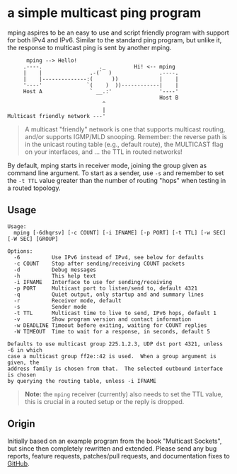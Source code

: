 a simple multicast ping program
===============================

mping aspires to be an easy to use and script friendly program with
support for both IPv4 and IPv6.  Similar to the standard ping program,
but unlike it, the response to multicast ping is sent by another mping.

```
      mping --> Hello!
     .----.                  ._         Hi! <-- mping
     |    |               .-(`  )               .----.
     |    |--------------:(      ))             |    |
     '----'              `(    )  ))------------|    |
     Host A               ` __.:'               '----'
	                                            Host B
                              ^
                              |
Multicast friendly network ---'
```

> A multicast "friendly" network is one that supports multicast routing,
> and/or supports IGMP/MLD snooping.  Remember: the reverse path is in
> the unicast routing table (e.g., default route), the MULTICAST flag
> on your interfaces, and ... the TTL in routed networks!

By default, mping starts in receiver mode, joining the group given as
command line argument.  To start as a sender, use `-s` and remember to
set the `-t TTL` value greater than the number of routing "hops" when
testing in a routed topology.


Usage
-----

```
Usage:
  mping [-6dhqrsv] [-c COUNT] [-i IFNAME] [-p PORT] [-t TTL] [-w SEC] [-W SEC] [GROUP]

Options:
  -6          Use IPv6 instead of IPv4, see below for defaults
  -c COUNT    Stop after sending/receiving COUNT packets
  -d          Debug messages
  -h          This help text
  -i IFNAME   Interface to use for sending/receiving
  -p PORT     Multicast port to listen/send to, default 4321
  -q          Quiet output, only startup and and summary lines
  -r          Receiver mode, default
  -s          Sender mode
  -t TTL      Multicast time to live to send, IPv6 hops, default 1
  -v          Show program version and contact information
  -w DEADLINE Timeout before exiting, waiting for COUNT replies
  -W TIMEOUT  Time to wait for a response, in seconds, default 5

Defaults to use multicast group 225.1.2.3, UDP dst port 4321, unless -6 in which
case a multicast group ff2e::42 is used.  When a group argument is given, the
address family is chosen from that.  The selected outbound interface is chosen
by querying the routing table, unless -i IFNAME
```

> **Note:** the `mping` receiver (currently) also needs to set the TTL
> value, this is crucial in a routed setup or the reply is dropped.


Origin
------

Initially based on an example program from the book "Multicast Sockets",
but since then completely rewritten and extended.  Please send any bug
reports, feature requests, patches/pull requests, and documentation
fixes to [GitHub](https://github.com/troglobit/mping).
